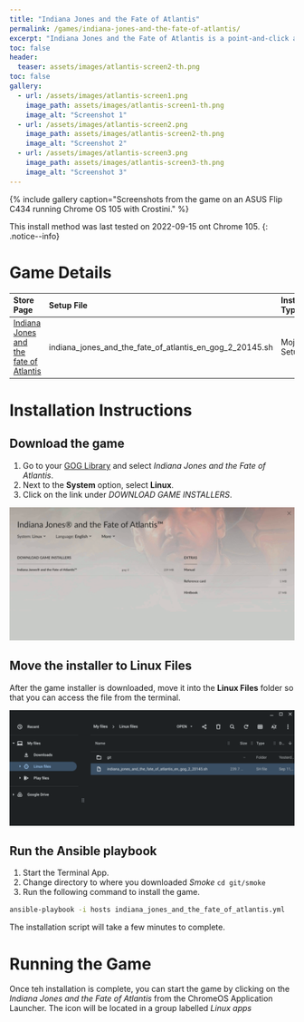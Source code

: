 ```yaml
---
title: "Indiana Jones and the Fate of Atlantis"
permalink: /games/indiana-jones-and-the-fate-of-atlantis/
excerpt: "Indiana Jones and the Fate of Atlantis is a point-and-click adventure game developed and published by LucasArts."
toc: false
header:
  teaser: assets/images/atlantis-screen2-th.png
toc: false
gallery:
  - url: /assets/images/atlantis-screen1.png
    image_path: assets/images/atlantis-screen1-th.png
    image_alt: "Screenshot 1"
  - url: /assets/images/atlantis-screen2.png
    image_path: assets/images/atlantis-screen2-th.png
    image_alt: "Screenshot 2"
  - url: /assets/images/atlantis-screen3.png
    image_path: assets/images/atlantis-screen3-th.png
    image_alt: "Screenshot 3"
---
```


{% include gallery caption="Screenshots from the game on an ASUS Flip C434 running Chrome OS 105 with Crostini." %}

This install method was last tested on 2022-09-15 ont Chrome 105.
{: .notice--info}

# Game Details

| Store Page | Setup File | Installer Type | Game Engine |
|:--|:--|:--|:--|
|[Indiana Jones and the fate of Atlantis <i class="fas fa-external-link-alt"></i>](https://gog.com/game/indiana_jones_and_the_fate_of_atlantis)| indiana_jones_and_the_fate_of_atlantis_en_gog_2_20145.sh | Mojo Setup | [ScummVM <i class="fas fa-external-link-alt"></i>(https://scummvm.org) (Open-Source) |

# Installation Instructions

## Download the game

1. Go to your [GOG Library](https://www.gog.com/en/account) and select *Indiana Jones and the Fate of Atlantis*.
2. Next to the **System** option, select **Linux**.
3. Click on the link under *DOWNLOAD GAME INSTALLERS*.

![Indiana Jones and the Fate of Atlantis  Download page](/assets/images/atlantis-download.png)

## Move the installer to Linux Files

After the game installer is downloaded, move it into the **Linux Files** folder so that you can access the file from the terminal.

![Indiana Jones and the Fate of Atlantis installer files](/assets/images/atlantis-files.png)

## Run the Ansible playbook

1. Start the Terminal App.
2. Change directory to where you downloaded *Smoke* `cd git/smoke`
3. Run the following command to install the game.

~~~bash
ansible-playbook -i hosts indiana_jones_and_the_fate_of_atlantis.yml
~~~

The installation script will take a few minutes to complete.

# Running the Game

Once teh installation is complete, you can start the game by clicking on the *Indiana Jones and the Fate of Atlantis* from the ChromeOS Application Launcher.  The icon will be located in a group labelled *Linux apps*
